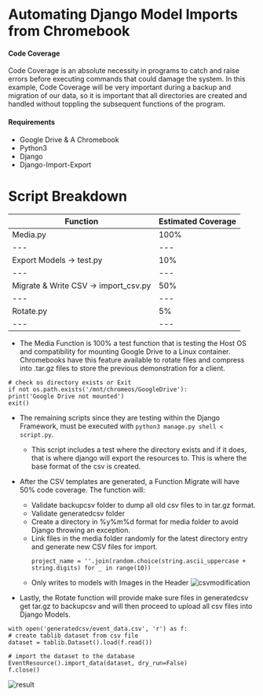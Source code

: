 # Automating Django Model Imports from Chromebook
#### Code Coverage
Code Coverage is an absolute necessity in programs to catch and raise errors before executing commands that could damage the system. In this example, Code Coverage will be very important during a backup and migration of our data, so it is important that all directories are created and handled without toppling the subsequent functions of the program. 

#### Requirements
- Google Drive & A Chromebook 
- Python3
- Django
- Django-Import-Export

# Script Breakdown
| Function|  Estimated Coverage   |
| --- | --- |
| Media.py|  100%    |
| --- | --- |
| Export Models -> test.py|  10%    |
| --- | --- |
| Migrate & Write CSV -> import_csv.py |  50%    |
| --- | --- |
| Rotate.py|  5%    |
| --- | --- |

- The Media Function is 100% a test function that is testing the Host OS and compatibility for mounting Google Drive to a Linux container. Chromebooks have this feature available to rotate files and compress into .tar.gz files to store the previous demonstration for a client.

```
# check os directory exists or Exit
if not os.path.exists('/mnt/chromeos/GoogleDrive'):
print('Google Drive not mounted')
exit()
```

- The remaining scripts since they are testing within the Django Framework, must be executed with `python3 manage.py shell < script.py`. 
	-  This script includes a test where the directory exists and if it does, that is where django will export the resources to. This is where the base format of the csv is created. 

- After the CSV templates are generated, a Function Migrate will have 50% code coverage. The function will: 
	- Validate backupcsv folder to dump all old csv files to in tar.gz format. 
	- Validate generatedcsv folder
	- Create a directory in %y%m%d format for media folder to avoid Django throwing an exception. 
	- Link files in the media folder randomly for the latest directory entry and generate new CSV files for import. 
		```
		project_name = ''.join(random.choice(string.ascii_uppercase + string.digits) for _ in range(10))
        ```
	- Only writes to models with Images in the Header
	![csvmodification](images/csvmodification.png)

- Lastly, the Rotate function will provide make sure files in generatedcsv get tar.gz to backupcsv and will then proceed to upload all csv files into Django Models. 
```# add event_data.csv to dataset
with open('generatedcsv/event_data.csv', 'r') as f:
# create tablib dataset from csv file
dataset = tablib.Dataset().load(f.read())

# import the dataset to the database
EventResource().import_data(dataset, dry_run=False)
f.close()
```

![result](images/result.png)

